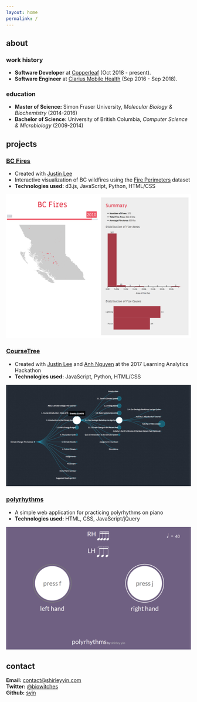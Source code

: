 ```yaml
---
layout: home
permalink: /
---
```


## about

### work history

* __Software Developer__ at [Copperleaf](https://www.copperleaf.com/) (Oct 2018 - present).
* __Software Engineer__ at [Clarius Mobile Health](https://www.clarius.com/) (Sep 2016 - Sep 2018).

### education

* __Master of Science:__ Simon Fraser University, _Molecular Biology &amp; Biochemistry_ (2014-2016)
* __Bachelor of Science:__ University of British Columbia, _Computer Science &amp; Microbiology_ (2009-2014)

## projects

<div class="entry">
    <h3 class="entry-title"><a href="https://github.com/syin/bcfires">BC Fires</a></h3>
    <ul>
        <li>Created with <a href="https://github.com/justin0022">Justin Lee</a></li>
        <li>Interactive visualization of BC wildfires using the <a href="https://catalogue.data.gov.bc.ca/dataset/fire-perimeters-historical">Fire Perimeters</a> dataset</li>
        <li><strong>Technologies used:</strong> d3.js, JavaScript, Python, HTML/CSS</li>
    </ul>
</div>
<a href="http://bcfires.shirleyy.in/"><img class="entry-img" src="/images/bcfires.png" alt="Screenshot of bcfires"></a>

<div class="entry">
    <h3 class="entry-title"><a href="http://link.landfood.ubc.ca/courseTree/">CourseTree</a></h3>
    <ul>
        <li>Created with <a href="https://github.com/justin0022">Justin Lee</a> and <a href="http://anhchor.com/">Anh Nguyen</a> at the 2017 Learning Analytics Hackathon</li>
        <li><strong>Technologies used:</strong> JavaScript, Python, HTML/CSS</li>
    </ul>
</div>
<a href="http://link.landfood.ubc.ca/courseTree/"><img class="entry-img" src="https://raw.githubusercontent.com/justin0022/UBCHack/master/docs/screenshot-1.png" alt="Screenshot of CourseTree"></a>

<div class="entry">
    <h3 class="entry-title"><a href="/polyrhythms/">polyrhythms</a></h3>
    <ul>
        <li>A simple web application for practicing polyrhythms on piano</li>
        <li><strong>Technologies used:</strong> HTML, CSS, JavaScript/jQuery</li>
    </ul>
</div>
<a href="https://github.com/syin/polyrhythms"><img class="entry-img" src="/images/polyrhythms.png" alt="Screenshot of polyrhythms"></a>

## contact

__Email:__ [contact@shirleyyin.com](mailto:contact@shirleyyin.com)  
__Twitter:__ [@biowitches](https://twitter.com/biowitches)  
__Github:__ [syin](https://github.com/syin/)